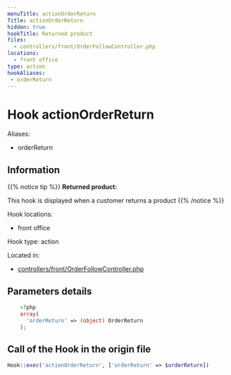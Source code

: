 ```yaml
---
menuTitle: actionOrderReturn
Title: actionOrderReturn
hidden: true
hookTitle: Returned product
files:
  - controllers/front/OrderFollowController.php
locations:
  - front office
type: action
hookAliases:
 - orderReturn
---
```


# Hook actionOrderReturn

Aliases: 
 - orderReturn



## Information

{{% notice tip %}}
**Returned product:** 

This hook is displayed when a customer returns a product 
{{% /notice %}}

Hook locations: 
  - front office

Hook type: action

Located in: 
  - [controllers/front/OrderFollowController.php](https://github.com/PrestaShop/PrestaShop/blob/8.0.x/controllers/front/OrderFollowController.php)

## Parameters details

```php
    <?php
    array(
      'orderReturn' => (object) OrderReturn
    );
```

## Call of the Hook in the origin file

```php
Hook::exec('actionOrderReturn', ['orderReturn' => $orderReturn])
```